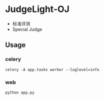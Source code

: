 # JudgeLight-OJ

- 标准评测
- Special Judge

## Usage

### celery

```
celery -A app.tasks worker --loglevel=info
```

### web

```
python app.py
```
